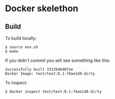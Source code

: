 # Docker skelethon

## Build

To build locally:

    $ source env.sh
    $ make

If you didn't commit you will see something like this:

    Successfully built 3312b46407ae
    Docker Image: test/test:0.1-74ae1d8-dirty

To inspect:

    $ docker inspect test/test:0.1-74ae1d8-dirty
